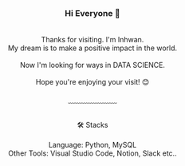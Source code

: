 ## 

<div align = "center">

<br/>
<h3>Hi Everyone 👋</h3><br/>
Thanks for visiting. I'm Inhwan.<br/>
My dream is to make a positive impact in the world.<br/>
<br/>
Now I'm looking for ways in DATA SCIENCE.<br/>
<br/>
Hope you're enjoying your visit! 😊 <br/>
<br/>
﹏﹏﹏﹏﹏﹏﹏

<br/>
<br/>


🛠️ Stacks<br/><br/>
Language: Python, MySQL <br/>
Other Tools: Visual Studio Code, Notion, Slack etc..

<br/><br/>

</div>
